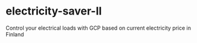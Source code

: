 # electricity-saver-II
Control your electrical loads with GCP based on current electricity price in Finland
